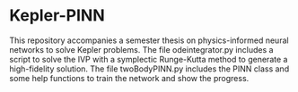 # Kepler-PINN

This repository accompanies a semester thesis on physics-informed neural networks to solve Kepler problems.
The file odeintegrator.py includes a script to solve the IVP with a symplectic Runge-Kutta method to generate a high-fidelity solution.
The file twoBodyPINN.py includes the PINN class and some help functions to train the network and show the progress.

